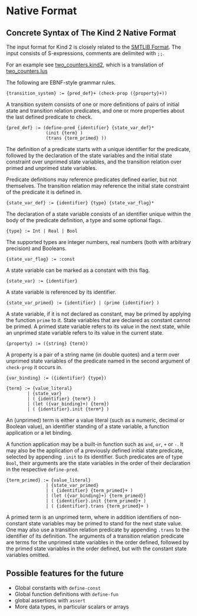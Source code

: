 # Native Format

## Concrete Syntax of The Kind 2 Native Format

The input format for Kind 2 is closely related to the [SMTLIB Format](http://smt-lib.org). The input consists of S-expressions, comments are delimited with `;;`. 

For an example see [two_counters.kind2](../examples/two_counters.kind2), which is a translation of [two_counters.lus](../examples/two_counters.lus)

The following are EBNF-style grammar rules.

    {transition_system} := {pred_def}+ (check-prop ({property}+))

A transition system consists of one or more definitions of pairs of initial state and transition relation predicates, and one or more properties about the last defined predicate to check.

	{pred_def} := (define-pred {identifier} {state_var_def}* 
                   (init {term} ) 
	               (trans {term_primed} ))

The definition of a predicate starts with a unique identifier for the predicate, followed by the declaration of the state variables and the initial state constraint over unprimed state variables, and the transition relation over primed and unprimed state variables.

Predicate definitions may reference predicates defined earlier, but not themselves. The transition relation may reference the initial state constraint of the predicate it is defined in. 

	{state_var_def} := {identifier} {type} {state_var_flag}*

The declaration of a state variable consists of an identifier unique within the body of the predicate definition, a type and some optional flags.

    {type} := Int | Real | Bool

The supported types are integer numbers, real numbers (both with arbitrary precision) and Booleans.

    {state_var_flag} := :const

A state variable can be marked as a constant with this flag.

	{state_var} := {identifier}

A state variable is referenced by its identifier.

    {state_var_primed} := {identifier} | (prime {identifier} )

A state variable, if it is not declared as constant, may be primed by  applying the function `prime` to it. State variables that are declared as constant cannot be primed. A primed state variable refers to its value in the next state, while an unprimed state variable refers to its value in the current state.

    {property} := ({string} {term})

A property is a pair of a string name (in double quotes) and a term over  unprimed state variables of the predicate named in the second argument of `check-prop` it occurs in.

    {var_binding} := ({identifier} {type})
    
    {term} := {value_literal}  
            | {state_var}  
            | ( {identifier} {term*} ) 
            | (let ({var_binding}+) {term}) 
            | ( {identifier}.init {term*} )  
    
An (unprimed) term is either a value literal (such as a numeric, decimal or Boolean value), an identifier standing of a state variable, a function application or a let binding. 

A function application may be a built-in function such as `and`, `or`, `+` or `-`. It may also be the application of a previously defined initial state predicate, selected by appending `.init` to its identifier. Such predicates are of type `Bool`, their arguments are the state variables in the order of their declaration in the respective `define-pred`. 


    {term_primed} := {value_literal}  
                   | {state_var_primed} 
                   | ( {identifier} {term_primed}+ ) 
                   | (let ({var_binding}+) {term_primed})
                   | ( {identifier}.init {term_primed}+ ) 
                   | ( {identifier}.trans {term_primed}+ ) 

A primed term is an unprimed term, where in addition identifiers of non-constant state variables may be primed to stand for the next state value. One may also use a transition relation predicate by appending `.trans` to the identifier of its definition. The arguments of a transition relation predicate are terms for the unprimed state variables in the order defined, followed by the primed state variables in the order defined, but with the constant state variables omitted.
    
## Possible features for the future

- Global constants with `define-const`
- Global function definitions with `define-fun`
- global assertions with `assert`
- More data types, in particular scalars or arrays
